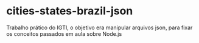 # cities-states-brazil-json
Trabalho prático do IGTI, o objetivo era manipular arquivos json, para fixar os conceitos passados em aula sobre Node.js
